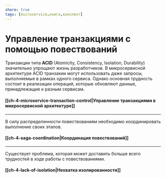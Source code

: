 ```yaml
---
share: true
tags: [microservice,книга,конспект]
---
```

# Управление транзакциями с помощью повествований
Транзакции типа **ACID** (Atomicity, Consistency, Isolation, Durability) значительно упрощают жизнь разработчиков. В микросервисной архитектуре ACID транзакии могут использовать даже запросы, выполняемые в рамках одного сервиса. Однако основная трудность состоит в реализации операций, которые обновляют данные, принадлежащие к разным сервисам.
#### [[ch-4-microservice-transaction-control|Управление транзакциями в микросервисной архитектуре]]

---
В силу распределенности повествованиям необходимо координировать выполнение своих этапов.

#### [[ch-4-saga-coordination|Координация повествований]]

---
Существует проблема, которая может доставить больше всего трудностей в ходе работы с повествованиями.

#### [[ch-4-lack-of-isolation|Нехватка изолированности]]
